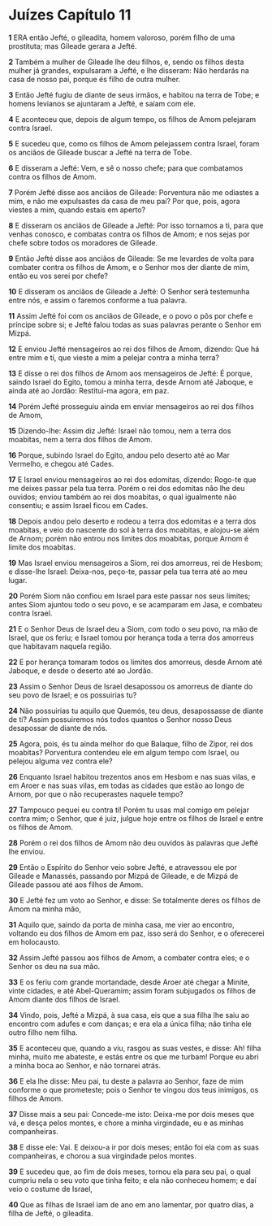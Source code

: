 # Juízes Capítulo 11

**1** 	ERA então Jefté, o gileadita, homem valoroso, porém filho de uma prostituta; mas Gileade gerara a Jefté.

**2** 	Também a mulher de Gileade lhe deu filhos, e, sendo os filhos desta mulher já grandes, expulsaram a Jefté, e lhe disseram: Não herdarás na casa de nosso pai, porque és filho de outra mulher.

**3** 	Então Jefté fugiu de diante de seus irmãos, e habitou na terra de Tobe; e homens levianos se ajuntaram a Jefté, e saíam com ele.

**4** 	E aconteceu que, depois de algum tempo, os filhos de Amom pelejaram contra Israel.

**5** 	E sucedeu que, como os filhos de Amom pelejassem contra Israel, foram os anciãos de Gileade buscar a Jefté na terra de Tobe.

**6** 	E disseram a Jefté: Vem, e sê o nosso chefe; para que combatamos contra os filhos de Amom.

**7** 	Porém Jefté disse aos anciãos de Gileade: Porventura não me odiastes a mim, e não me expulsastes da casa de meu pai? Por que, pois, agora viestes a mim, quando estais em aperto?

**8** 	E disseram os anciãos de Gileade a Jefté: Por isso tornamos a ti, para que venhas conosco, e combatas contra os filhos de Amom; e nos sejas por chefe sobre todos os moradores de Gileade.

**9** 	Então Jefté disse aos anciãos de Gileade: Se me levardes de volta para combater contra os filhos de Amom, e o Senhor mos der diante de mim, então eu vos serei por chefe?

**10** 	E disseram os anciãos de Gileade a Jefté: O Senhor será testemunha entre nós, e assim o faremos conforme a tua palavra.

**11** 	Assim Jefté foi com os anciãos de Gileade, e o povo o pôs por chefe e príncipe sobre si; e Jefté falou todas as suas palavras perante o Senhor em Mizpá.

**12** 	E enviou Jefté mensageiros ao rei dos filhos de Amom, dizendo: Que há entre mim e ti, que vieste a mim a pelejar contra a minha terra?

**13** 	E disse o rei dos filhos de Amom aos mensageiros de Jefté: É porque, saindo Israel do Egito, tomou a minha terra, desde Arnom até Jaboque, e ainda até ao Jordão: Restitui-ma agora, em paz.

**14** 	Porém Jefté prosseguiu ainda em enviar mensageiros ao rei dos filhos de Amom,

**15** 	Dizendo-lhe: Assim diz Jefté: Israel não tomou, nem a terra dos moabitas, nem a terra dos filhos de Amom.

**16** 	Porque, subindo Israel do Egito, andou pelo deserto até ao Mar Vermelho, e chegou até Cades.

**17** 	E Israel enviou mensageiros ao rei dos edomitas, dizendo: Rogo-te que me deixes passar pela tua terra. Porém o rei dos edomitas não lhe deu ouvidos; enviou também ao rei dos moabitas, o qual igualmente não consentiu; e assim Israel ficou em Cades.

**18** 	Depois andou pelo deserto e rodeou a terra dos edomitas e a terra dos moabitas, e veio do nascente do sol à terra dos moabitas, e alojou-se além de Arnom; porém não entrou nos limites dos moabitas, porque Arnom é limite dos moabitas.

**19** 	Mas Israel enviou mensageiros a Siom, rei dos amorreus, rei de Hesbom; e disse-lhe Israel: Deixa-nos, peço-te, passar pela tua terra até ao meu lugar.

**20** 	Porém Siom não confiou em Israel para este passar nos seus limites; antes Siom ajuntou todo o seu povo, e se acamparam em Jasa, e combateu contra Israel.

**21** 	E o Senhor Deus de Israel deu a Siom, com todo o seu povo, na mão de Israel, que os feriu; e Israel tomou por herança toda a terra dos amorreus que habitavam naquela região.

**22** 	E por herança tomaram todos os limites dos amorreus, desde Arnom até Jaboque, e desde o deserto até ao Jordão.

**23** 	Assim o Senhor Deus de Israel desapossou os amorreus de diante do seu povo de Israel; e os possuirias tu?

**24** 	Não possuirias tu aquilo que Quemós, teu deus, desapossasse de diante de ti? Assim possuiremos nós todos quantos o Senhor nosso Deus desapossar de diante de nós.

**25** 	Agora, pois, és tu ainda melhor do que Balaque, filho de Zipor, rei dos moabitas? Porventura contendeu ele em algum tempo com Israel, ou pelejou alguma vez contra ele?

**26** 	Enquanto Israel habitou trezentos anos em Hesbom e nas suas vilas, e em Aroer e nas suas vilas, em todas as cidades que estão ao longo de Arnom, por que o não recuperastes naquele tempo?

**27** 	Tampouco pequei eu contra ti! Porém tu usas mal comigo em pelejar contra mim; o Senhor, que é juiz, julgue hoje entre os filhos de Israel e entre os filhos de Amom.

**28** 	Porém o rei dos filhos de Amom não deu ouvidos às palavras que Jefté lhe enviou.

**29** 	Então o Espírito do Senhor veio sobre Jefté, e atravessou ele por Gileade e Manassés, passando por Mizpá de Gileade, e de Mizpá de Gileade passou até aos filhos de Amom.

**30** 	E Jefté fez um voto ao Senhor, e disse: Se totalmente deres os filhos de Amom na minha mão,

**31** 	Aquilo que, saindo da porta de minha casa, me vier ao encontro, voltando eu dos filhos de Amom em paz, isso será do Senhor, e o oferecerei em holocausto.

**32** 	Assim Jefté passou aos filhos de Amom, a combater contra eles; e o Senhor os deu na sua mão.

**33** 	E os feriu com grande mortandade, desde Aroer até chegar a Minite, vinte cidades, e até Abel-Queramim; assim foram subjugados os filhos de Amom diante dos filhos de Israel.

**34** 	Vindo, pois, Jefté a Mizpá, à sua casa, eis que a sua filha lhe saiu ao encontro com adufes e com danças; e era ela a única filha; não tinha ele outro filho nem filha.

**35** 	E aconteceu que, quando a viu, rasgou as suas vestes, e disse: Ah! filha minha, muito me abateste, e estás entre os que me turbam! Porque eu abri a minha boca ao Senhor, e não tornarei atrás.

**36** 	E ela lhe disse: Meu pai, tu deste a palavra ao Senhor, faze de mim conforme o que prometeste; pois o Senhor te vingou dos teus inimigos, os filhos de Amom.

**37** 	Disse mais a seu pai: Concede-me isto: Deixa-me por dois meses que vá, e desça pelos montes, e chore a minha virgindade, eu e as minhas companheiras.

**38** 	E disse ele: Vai. E deixou-a ir por dois meses; então foi ela com as suas companheiras, e chorou a sua virgindade pelos montes.

**39** 	E sucedeu que, ao fim de dois meses, tornou ela para seu pai, o qual cumpriu nela o seu voto que tinha feito; e ela não conheceu homem; e daí veio o costume de Israel,

**40** 	Que as filhas de Israel iam de ano em ano lamentar, por quatro dias, a filha de Jefté, o gileadita.

